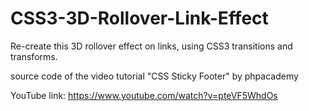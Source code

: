 # CSS3-3D-Rollover-Link-Effect
Re-create this 3D rollover effect on links, using CSS3 transitions and transforms.

source code of the video tutorial "CSS Sticky Footer" by phpacademy

YouTube link:
https://www.youtube.com/watch?v=pteVF5WhdOs
